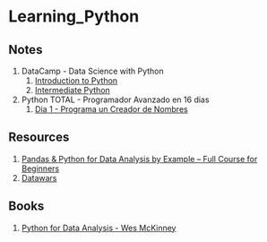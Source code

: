 # Learning_Python

## Notes 
1. DataCamp - Data Science with Python
   1. [Introduction to Python](Notes/Data%20Camp%20-%20Data%20Science%20with%20Python/Introduction%20to%20Python.ipynb)
   2. [Intermediate Python](Notes/Data%20Camp%20-%20Data%20Science%20with%20Python/Intermediate%20Python.ipynb)
2. Python TOTAL - Programador Avanzado en 16 dias
   1. [Dia 1 - Programa un Creador de Nombres](Notes/Curso%20-%20Python%20TOTAL/Dia%201%20-%20Programa%20un%20Creador%20de%20Nombres.py)

## Resources
1. [Pandas & Python for Data Analysis by Example – Full Course for Beginners](https://www.youtube.com/watch?v=gtjxAH8uaP0)
2. [Datawars](https://beta.datawars.io/dashboard)

## Books
1. [Python for Data Analysis - Wes McKinney](https://wesmckinney.com/book/preface.html)
